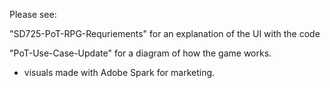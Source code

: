 Please see:

"SD725-PoT-RPG-Requriements" for an explanation of the UI with the code

"PoT-Use-Case-Update" for a diagram of how the game works.

+ visuals made with Adobe Spark for marketing.
